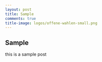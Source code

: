 ```yaml
---
layout: post
title: Sample
comments: true
title-image: logos/offene-wahlen-small.png
---
```


## Sample

this is a sample post
